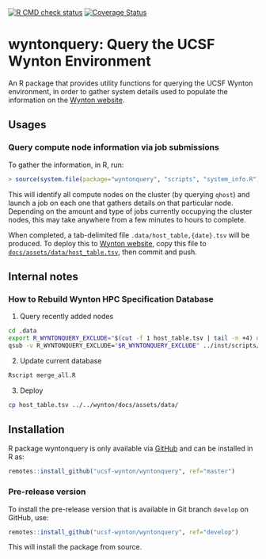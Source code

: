 

<div id="badges"><!-- pkgdown markup -->
 <a href="https://github.com/ucsf-wynton/wyntonquery/actions?query=workflow%3AR-CMD-check"><img border="0" src="https://github.com/ucsf-wynton/wyntonquery/actions/workflows/R-CMD-check.yaml/badge.svg?branch=develop" alt="R CMD check status"/></a>     <a href="https://app.codecov.io/gh/ucsf-wynton/wyntonquery"><img border="0" src="https://codecov.io/gh/ucsf-wynton/wyntonquery/branch/develop/graph/badge.svg" alt="Coverage Status"/></a> 
</div>

# wyntonquery: Query the UCSF Wynton Environment 

An R package that provides utility functions for querying the UCSF Wynton environment, in order to gather system details used to populate the information on the [Wynton website](https://wynton.ucsf.edu/hpc/about/specs.html).


## Usages

### Query compute node information via job submissions

To gather the information, in R, run:

```r
> source(system.file(package="wyntonquery", "scripts", "system_info.R"), echo = TRUE)
```

This will identify all compute nodes on the cluster (by querying `qhost`) and launch a job on each one that gathers details on that particular node.  Depending on the amount and type of jobs currently occupying the cluster nodes, this may take anywhere from a few minutes to hours to complete.

When completed, a tab-delimited file `.data/host_table,{date}.tsv` will be produced.  To deploy this to [Wynton website](https://wynton.ucsf.edu/hpc/about/specs.html), copy this file to [`docs/assets/data/host_table.tsv`](https://github.com/ucsf-wynton/wynton-website-hpc/blob/master/docs/assets/data/host_table.tsv), then commit and push.


## Internal notes

### How to Rebuild Wynton HPC Specification Database

1. Query recently added nodes

```sh
cd .data
export R_WYNTONQUERY_EXCLUDE="$(cut -f 1 host_table.tsv | tail -n +4) qb3-hmid1"
qsub -v R_WYNTONQUERY_EXCLUDE="$R_WYNTONQUERY_EXCLUDE" ../inst/scripts/system_info.sge
```

2. Update current database
```sh
Rscript merge_all.R
```

3. Deploy
```sh
cp host_table.tsv ../../wynton/docs/assets/data/
```

## Installation
R package wyntonquery is only available via [GitHub](https://github.com/ucsf-wynton/wyntonquery) and can be installed in R as:
```r
remotes::install_github("ucsf-wynton/wyntonquery", ref="master")
```


### Pre-release version

To install the pre-release version that is available in Git branch `develop` on GitHub, use:
```r
remotes::install_github("ucsf-wynton/wyntonquery", ref="develop")
```
This will install the package from source.  

<!-- pkgdown-drop-below -->

